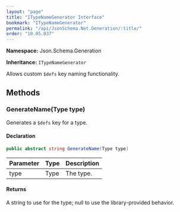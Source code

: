```yaml
---
layout: "page"
title: "ITypeNameGenerator Interface"
bookmark: "ITypeNameGenerator"
permalink: "/api/JsonSchema.Net.Generation/:title/"
order: "10.05.037"
---
```

**Namespace:** Json.Schema.Generation

**Inheritance:**
`ITypeNameGenerator`

Allows custom `$defs` key naming functionality.

## Methods

### GenerateName(Type type)

Generates a `$defs` key for a type.

#### Declaration

```c#
public abstract string GenerateName(Type type)
```

| Parameter | Type | Description |
|---|---|---|
| type | Type | The type. |


#### Returns

A string to use for the type; null to use the library-provided behavior.

